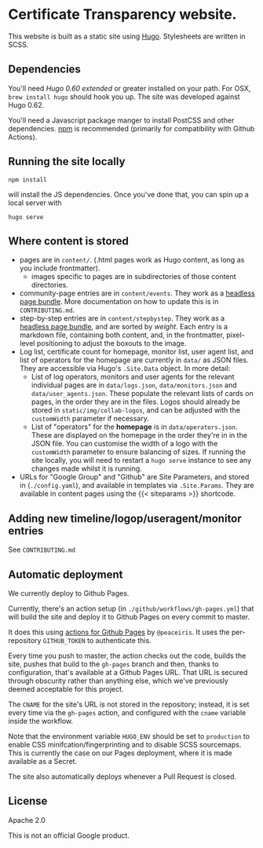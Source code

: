 # Certificate Transparency website.

This website is built as a static site using [Hugo][hugo]. Stylesheets are written in SCSS.

## Dependencies

You'll need _Hugo 0.60 extended_ or greater installed on your path. For OSX, `brew install hugo` should hook you up. The site was developed against Hugo 0.62.

You'll need a Javascript package manger to install PostCSS and other dependencies. [npm][npm] is recommended (primarily for compatibility with Github Actions).

## Running the site locally

    npm install

will install the JS dependencies. Once you've done that, you can spin up a local server with

    hugo serve

## Where content is stored

* pages are in `content/`. (.html pages work as Hugo content, as long as you include frontmatter).
  * images specific to pages are in subdirectories of those content directories.
* community-page entries are in `content/events`. They work as a [headless page bundle][headless_bundle]. More documentation on how to update this is in `CONTRIBUTING.md`.
* step-by-step entries are in `content/stepbystep`. They work as a [headless page bundle][headless_bundle], and are sorted by _weight_. Each entry is a markdown file, containing both content, and, in the frontmatter, pixel-level positioning to adjust the boxouts to the image.
* Log list, certificate count for homepage, monitor list, user agent list, and list of operators for the homepage are currently in `data/` as JSON files. They are accessible via Hugo's `.Site.Data` object. In more detail:
  * List of log operators, monitors and user agents for the relevant individual pages are in `data/logs.json`, `data/monitors.json` and `data/user_agents.json`. These populate the relevant lists of cards on pages, in the order they are in the files. Logos should already be stored in `static/img/collab-logos`, and can be adjusted with the `customWidth` parameter if necessary. 
  * List of "operators" for the **homepage** is in `data/operators.json`. These are displayed on the homepage in the order they're in in the JSON file. You can customise the width of a logo with the `customWidth` parameter to ensure balancing of sizes. If running the site locally, you will need to restart a `hugo serve` instance to see any changes made whilst it is running.
* URLs for "Google Group" and "Github" are Site Parameters, and stored in (`./config.yaml`), and available in templates via `.Site.Params`. They are available in content pages using the {{< siteparams >}} shortcode.

## Adding new timeline/logop/useragent/monitor entries

See `CONTRIBUTING.md`

## Automatic deployment

We currently deploy to Github Pages.

Currently, there's an action setup (in `./github/workflows/gh-pages.yml`) that will build the site and deploy it to Github Pages on every commit to master.

It does this using [actions for Github Pages][actions] by `@peaceiris`. It uses the per-repository `GITHUB_TOKEN` to authenticate this.

Every time you push to master, the action checks out the code, builds the site, pushes that build to the `gh-pages` branch and then, thanks to configuration, that's available at a Github Pages URL. That URL is secured through obscurity rather than anything else, which we've previously deemed acceptable for this project.

The `CNAME` for the site's URL is not stored in the repository; instead, it is set every time via the `gh-pages` action, and configured with the `cname` variable inside the workflow.

Note that the environment variable `HUGO_ENV` should be set to `production` to enable CSS minifcation/fingerprinting and to disable SCSS sourcemaps. This is currently the case on our Pages deployment, where it is made available as a Secret.

The site also automatically deploys whenever a Pull Request is closed.

[hugo]: https://gohugo.io
[npm]: https://www.npmjs.com
[headless_bundle]: https://gohugo.io/content-management/page-bundles/#headless-bundle
[actions]: https://github.com/peaceiris/actions-gh-pages

## License

Apache 2.0

This is not an official Google product.
